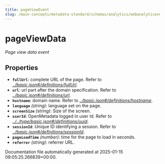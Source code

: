 ```yaml
---
title: pageViewEvent
slug: /main-concepts/metadata-standard/schemas/analytics/webanalyticeventtype/pageviewevent
---
```


# pageViewData

*Page view data event*

## Properties

- **`fullUrl`**: complete URL of the page. Refer to *[../basic.json#/definitions/fullUrl](#/basic.json#/definitions/fullUrl)*.
- **`url`**: url part after the domain specification. Refer to *[../basic.json#/definitions/url](#/basic.json#/definitions/url)*.
- **`hostname`**: domain name. Refer to *[../basic.json#/definitions/hostname](#/basic.json#/definitions/hostname)*.
- **`language`** *(string)*: language set on the page.
- **`screenSize`** *(string)*: Size of the screen.
- **`userId`**: OpenMetadata logged in user Id. Refer to *[../../type/basic.json#/definitions/uuid](#/../type/basic.json#/definitions/uuid)*.
- **`sessionId`**: Unique ID identifying a session. Refer to *[../basic.json#/definitions/sessionId](#/basic.json#/definitions/sessionId)*.
- **`pageLoadTime`** *(number)*: time for the page to load in seconds.
- **`referrer`** *(string)*: referrer URL.


Documentation file automatically generated at 2025-01-15 09:05:25.266839+00:00.
